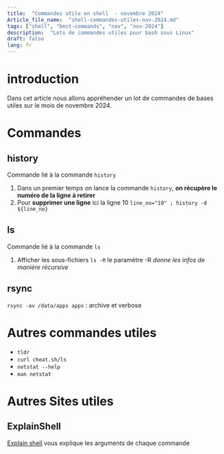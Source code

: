 ```yaml
--- 
title:  "Commandes utile en shell  - novembre 2024"
Article_file_name:  "shell-commandes-utiles-nov-2024.md"
tags: ["shell", "best-commands", "nov", "nov-2024"]
description:  "Lots de commandes utiles pour bash sous Linux"
draft: false 
lang: fr
---
```

<!-- # Infos 
Article_file_name :  shell-commandes-utiles-nov-2024.md
Article_title:  "Commandes utile en shell  - novembre 2024" -->

# introduction 
Dans cet article nous allons appréhender un lot de commandes de bases utiles sur le mois de novembre 2024. 

# Commandes 
## history 
Commande lié à la commande `history` 
1. Dans un premier temps on lance la commande `history`, **on récupère le numéro de la ligne à retirer** 
2. Pour **supprimer une ligne** ici la ligne 10 `line_no="10" ; history -d ${line_no}`


## ls 
Commande lié à la commande `ls`

1. Afficher les sous-fichiers `ls -R` le paramètre -R *donne les infos de manière récursive* 


## rsync 

`rsync -av /data/apps apps` : archive et verbose

# Autres commandes utiles 
- `tldr`
- `curl cheat.sh/ls` 
- `netstat --help`
- `man netstat`

# Autres Sites utiles
## ExplainShell 
[Explain shell](https://explainshell.com/) vous explique les arguments de chaque commande
